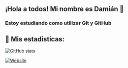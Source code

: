 ## ¡Hola a todos! Mi nombre es Damián 👋

### Estoy estudiando como utilizar Git y GitHub


## 🔎 Mis estadisticas:

       
![GitHub stats](https://github-readme-stats.vercel.app/api?username=damianbaldi&show_icons=true&theme=tokyonight)

[![Website](https://img.shields.io/website?style=plastic&up_message=ver&url=https%3A%2F%2Fwww.instagram.com%2Fdamianbaldiok%2F)](https://www.instagram.com/damianbaldiok/)





